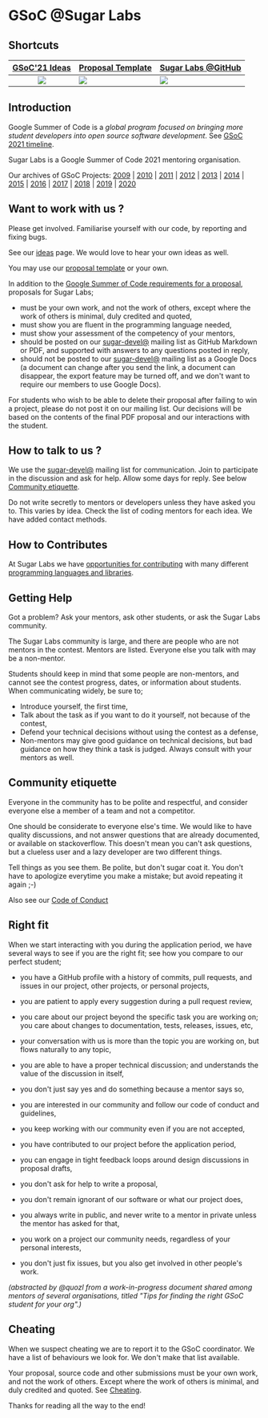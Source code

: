 # GSoC @Sugar Labs

## Shortcuts

|[GSoC'21 Ideas](Ideas-2021.md)| [Proposal Template](Template.md) | [Sugar Labs @GitHub](https://github.com/sugarlabs) |
|:-------------------------:|----------------------|----------------------|
|<a href="Ideas-2021.md">![](assets/gsoc-square.png)</a> | <a href="Template.md">![](assets/template.png)</a> | <a href="https://github.com/sugarlabs">![](assets/github.png)</a> |


## Introduction
Google Summer of Code is a *global program focused on bringing
more student developers into open source software development*.
See [GSoC 2021
timeline](https://summerofcode.withgoogle.com/how-it-works/#timeline).

Sugar Labs is a Google Summer of Code 2021 mentoring organisation.

Our archives of GSoC Projects:
[2009](https://wiki.sugarlabs.org/go/Summer_of_Code/2009) |
[2010](https://wiki.sugarlabs.org/go/Summer_of_Code/2010) |
[2011](https://wiki.sugarlabs.org/go/Summer_of_Code/2011) |
[2012](https://wiki.sugarlabs.org/go/Summer_of_Code/2012) |
[2013](https://wiki.sugarlabs.org/go/Summer_of_Code/2013) |
[2014](https://wiki.sugarlabs.org/go/Summer_of_Code/2014) |
[2015](https://wiki.sugarlabs.org/go/Summer_of_Code/2015) |
[2016](https://wiki.sugarlabs.org/go/Summer_of_Code/2016) |
[2017](https://wiki.sugarlabs.org/go/Summer_of_Code/2017) |
[2018](https://wiki.sugarlabs.org/go/Summer_of_Code/2018) |
[2019](Ideas-2019.md) |
[2020](Ideas-2020.md)

## Want to work with us ?

Please get involved.  Familiarise yourself with our code, by
reporting and fixing bugs.

See our [ideas](Ideas-2021.md) page.  We would love to hear
your own ideas as well.

You may use our [proposal template](Template.md) or your own.

In addition to the [Google Summer of Code requirements for a proposal](https://google.github.io/gsocguides/student/writing-a-proposal), proposals for Sugar Labs;

* must be your own work, and not the work of others, except where the work of others is minimal, duly credited and quoted,
* must show you are fluent in the programming language needed,
* must show your assessment of the competency of your mentors,
* should be posted on our [sugar-devel@](http://lists.sugarlabs.org/listinfo/sugar-devel) mailing list as GitHub Markdown or PDF, and supported with answers to any questions posted in reply,
* should not be posted to our [sugar-devel@](http://lists.sugarlabs.org/listinfo/sugar-devel) mailing list as a Google Docs (a document can change after you send the link, a document can disappear, the export feature may be turned off, and we don't want to require our members to use Google Docs).

For students who wish to be able to delete their proposal after failing to win a project, please do not post it on our mailing list.  Our decisions will be based on the contents of the final PDF proposal and our interactions with the student.

## How to talk to us ?
We use the
[sugar-devel@](http://lists.sugarlabs.org/listinfo/sugar-devel)
mailing list for communication. Join to participate in the discussion
and ask for help.  Allow some days for reply. See below
[Community etiquette](https://github.com/sugarlabs/GSoC#community-etiquette).

Do not write secretly to mentors or developers unless they have asked
you to.  This varies by idea.  Check the list of coding mentors for
each idea.  We have added contact methods.

## How to Contributes

At Sugar Labs we have
[opportunities for contributing](https://github.com/sugarlabs/sugar-docs/blob/master/src/contributing.md)
with many different
[programming languages and libraries](https://github.com/sugarlabs/sugar-docs/blob/master/src/languages.md).

## Getting Help
Got a problem? Ask your mentors, ask other students, or ask the
Sugar Labs community.

The Sugar Labs community is large, and there are people who are
not mentors in the contest. Mentors are listed. Everyone else
you talk with may be a non-mentor.

Students should keep in mind that some people are non-mentors,
and cannot see the contest progress, dates, or information
about students. When communicating widely, be sure to;
 - Introduce yourself, the first time,
 - Talk about the task as if you want to do it yourself, not
   because of the contest,
 - Defend your technical decisions without using the contest as
   a defense,
 - Non-mentors may give good guidance on technical decisions,
   but bad guidance on how they think a task is judged. Always
   consult with your mentors as well.

## Community etiquette
Everyone in the community has to be polite and respectful, and
consider everyone else a member of a team and not a competitor.

One should be considerate to everyone else's time. We would like
to have quality discussions, and not answer questions that are
already documented, or available on stackoverflow. This doesn't
mean you can't ask questions, but a clueless user and a lazy
developer are two different things.

Tell things as you see them. Be polite, but don't sugar coat it.
You don't have to apologize everytime you make a mistake; but
avoid repeating it again ;-)

Also see our [Code of
Conduct](https://github.com/sugarlabs/sugar-docs/blob/master/src/CODE_OF_CONDUCT.md)

## Right fit

When we start interacting with you during the application period, we have several ways to see if you are the right fit; see how you compare to our perfect student;

* you have a GitHub profile with a history of commits, pull requests, and issues in our project, other projects, or personal projects,

* you are patient to apply every suggestion during a pull request review,

* you care about our project beyond the specific task you are working on; you care about changes to documentation, tests, releases, issues, etc,

* your conversation with us is more than the topic you are working on, but flows naturally to any topic,

* you are able to have a proper technical discussion; and understands the value of the discussion in itself,

* you don't just say yes and do something because a mentor says so,

* you are interested in our community and follow our code of conduct and guidelines,

* you keep working with our community even if you are not accepted,

* you have contributed to our project before the application period,

* you can engage in tight feedback loops around design discussions in proposal drafts,

* you don't ask for help to write a proposal,

* you don't remain ignorant of our software or what our project does,

* you always write in public, and never write to a mentor in private unless the mentor has asked for that,

* you work on a project our community needs, regardless of your personal interests,

* you don't just fix issues, but you also get involved in other people's work.

<i>(abstracted by @quozl from a work-in-progress document shared among mentors of several organisations, titled "Tips for finding the right GSoC student for your org".)</i>

## Cheating

When we suspect cheating we are to report it to the GSoC coordinator.  We have a list of behaviours we look for.  We don't make that list available.

Your proposal, source code and other submissions must be your own work, and not the work of others.  Except where the work of others is minimal, and duly credited and quoted.  See [Cheating](https://google.github.io/gsocguides/mentor/selecting-students-and-mentors#cheating-and-proposals-from-outer-space).

Thanks for reading all the way to the end!
